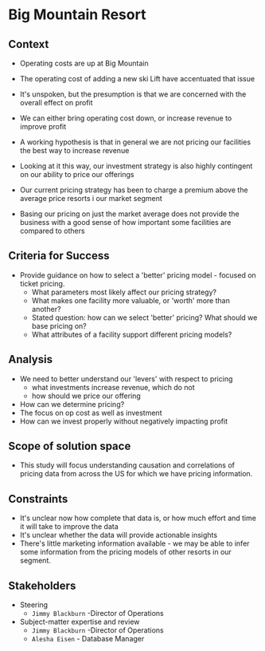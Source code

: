 # Big Mountain Resort  

## Context
- Operating costs are up at Big Mountain 
- The operating cost of adding a new ski Lift have accentuated that issue
- It's unspoken, but the presumption is that we are concerned with the overall effect on profit
- We can either bring operating cost down, or increase revenue to improve profit
- A working hypothesis is that in general we are not pricing our facilities the best way to increase revenue 
- Looking at it this way, our investment strategy is also highly contingent on our ability to price our offerings

- Our current pricing strategy has been to charge a premium above the average price resorts i our market segment

- Basing our pricing on just the market average does not provide the business with a
good sense of how important some facilities are compared to others

## Criteria for Success
- Provide guidance on how to select a 'better' pricing model - focused on ticket pricing.
  - What parameters most likely affect our pricing strategy? 
  - What makes one facility more valuable, or 'worth' more than another?
  - Stated question:  how can we select 'better' pricing?  What should we base pricing on?  
  - What attributes of a facility support different pricing models?

## Analysis
- We need to better understand our 'levers' with respect to pricing
  - what investments increase revenue, which do not
  - how should we price our offering
- How can we determine pricing?
- The focus on op cost as well as investment 
- How can we invest properly without negatively impacting profit

## Scope of solution space
- This study will focus understanding causation and correlations of pricing data from across the US for which we have pricing information.

## Constraints
- It's unclear now how complete that data is, or how much effort and time it will take to improve the data
- It's unclear whether the data will provide actionable insights
- There's little marketing information available - we may be able to infer some information from the pricing models of other resorts in our segment.

## Stakeholders

- Steering
  - `Jimmy Blackburn` -Director of Operations 
- Subject-matter expertise and review
  - `Jimmy Blackburn` -Director of Operations 
  - `Alesha Eisen` - Database Manager



